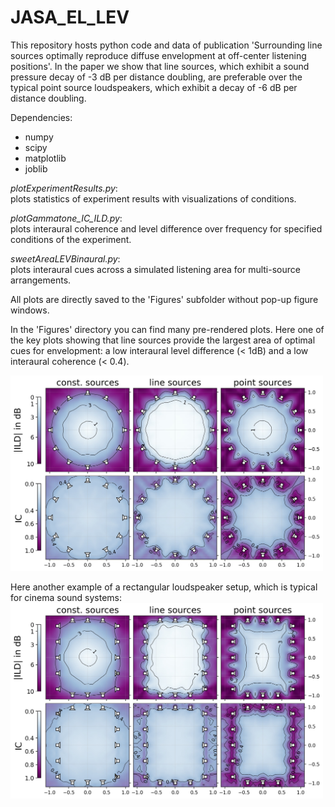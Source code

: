 # JASA_EL_LEV
This repository hosts python code and data of publication 'Surrounding line sources optimally reproduce diffuse envelopment at off-center listening positions'. In the paper we show that line sources, which exhibit a sound pressure decay of -3 dB per distance doubling, are preferable over the typical point source loudspeakers, which exhibit a decay of -6 dB per distance doubling.

Dependencies:
* numpy
* scipy
* matplotlib
* joblib
  
  
*plotExperimentResults.py*:  
plots statistics of experiment results with visualizations of conditions.  
  
*plotGammatone_IC_ILD.py*:  
plots interaural coherence and level difference over frequency for specified conditions of the experiment.  
  
*sweetAreaLEVBinaural.py*:  
plots interaural cues across a simulated listening area for multi-source arrangements.    
  
All plots are directly saved to the 'Figures' subfolder without pop-up figure windows.


In the 'Figures' directory you can find many pre-rendered plots. Here one of the key plots showing that line sources provide the largest area of optimal cues for envelopment: a low interaural level difference (< 1dB) and a low interaural coherence (< 0.4). 

<img src="/Figures/12LS_sweet_area_ERB.jpg" alt="drawing" width="500"/>

Here another example of a rectangular loudspeaker setup, which is typical for cinema sound systems:
<img src="/Figures/RECT_80wide100long_16LS_sweet_area_ERB.jpg" alt="drawing" width="500"/>
